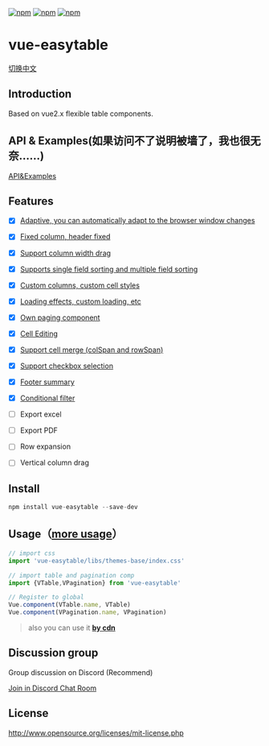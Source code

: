 [![npm](https://img.shields.io/badge/chat-on%20discord-7289da.svg)](https://discord.gg/gBm3k6r)
[![npm](https://img.shields.io/npm/v/vue-easytable.svg)](https://www.npmjs.com/package/vue-easytable)
[![npm](https://img.shields.io/npm/l/vue-easytable.svg?maxAge=2592000)](http://www.opensource.org/licenses/mit-license.php)

# vue-easytable

[切换中文](https://github.com/huangshuwei/vue-easytable/blob/master/README-CN.md)


## Introduction
Based on vue2.x flexible table components.

## API & Examples(如果访问不了说明被墙了，我也很无奈......)
[API&Examples](http://doc.huangsw.com/vue-easytable/app.html#/install)

## Features
- [x] [Adaptive, you can automatically adapt to the browser window changes](http://doc.huangsw.com/vue-easytable/app.html#/table/horizontalResize)
- [x] [Fixed column, header fixed](http://doc.huangsw.com/vue-easytable/app.html#/table/fixedColumnsTitle)  
- [x] [Support column width drag](http://doc.huangsw.com/vue-easytable/app.html#/table/columnWidthDrag)
- [x] [Supports single field sorting and multiple field sorting](http://doc.huangsw.com/vue-easytable/app.html#/table/sort)
- [x] [Custom columns, custom cell styles](http://doc.huangsw.com/vue-easytable/app.html#/table/cellStyle)
- [x] [Loading effects, custom loading, etc](http://doc.huangsw.com/vue-easytable/app.html#/table/loading)
- [x] [Own paging component](http://doc.huangsw.com/vue-easytable/app.html#/pagination)
- [x] [Cell Editing](http://doc.huangsw.com/vue-easytable/app.html#/table/cellEdit)
- [x] [Support cell merge (colSpan and rowSpan)](http://doc.huangsw.com/vue-easytable/app.html#/table/cellMerge)
- [x] [Support checkbox selection](http://doc.huangsw.com/vue-easytable/app.html#/table/selection)  
- [x] [Footer summary](http://doc.huangsw.com/vue-easytable/app.html#/table/footerSummary)
- [x] [Conditional filter](http://doc.huangsw.com/vue-easytable/app.html#/table/conditionFilters)
- [ ] Export excel
- [ ] Export PDF
- [ ] Row expansion
- [ ] Vertical column drag
   

## Install

```javascript
npm install vue-easytable --save-dev
```

## Usage（[more usage](http://doc.huangsw.com/vue-easytable/app.html)）


```javascript
// import css
import 'vue-easytable/libs/themes-base/index.css'

// import table and pagination comp
import {VTable,VPagination} from 'vue-easytable'

// Register to global
Vue.component(VTable.name, VTable)
Vue.component(VPagination.name, VPagination)
```

> also you can use it **[by cdn](http://doc.huangsw.com/vue-easytable/app.html#/install)**

## Discussion group	
Group discussion on Discord (Recommend)	

[Join in Discord Chat Room](https://discord.gg/gBm3k6r)

## License
http://www.opensource.org/licenses/mit-license.php





